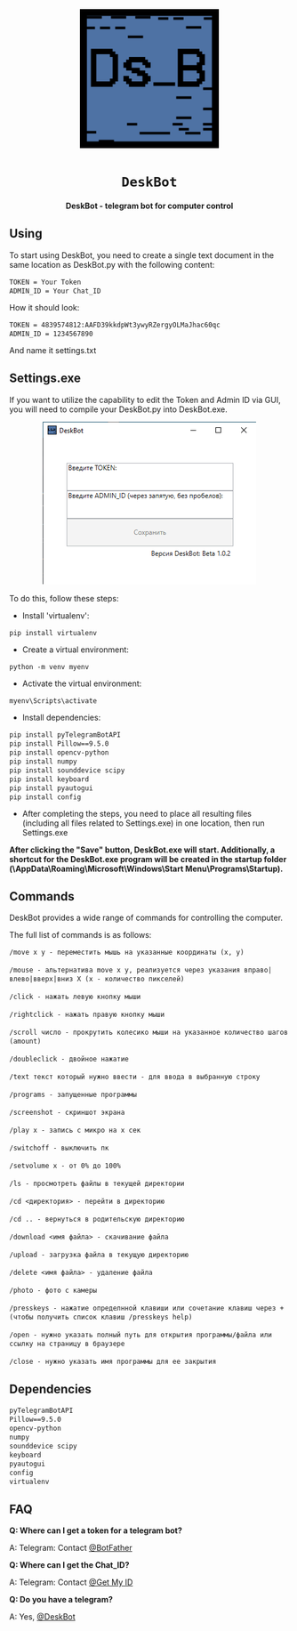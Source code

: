 <div align="center">
  <img src="./logo/logo.jpg" width="250"/>
  <h1><code>DeskBot</code></h1>
  
  **DeskBot - telegram bot for computer control**
</div>


Using
-----------
To start using DeskBot, you need to create a single text document in the same location as DeskBot.py with the following content:
```
TOKEN = Your Token
ADMIN_ID = Your Chat_ID
```
How it should look:
```
TOKEN = 4839574812:AAFD39kkdpWt3ywyRZergyOLMaJhac60qc
ADMIN_ID = 1234567890
```
And name it settings.txt

Settings.exe
-----------
If you want to utilize the capability to edit the Token and Admin ID via GUI, you will need to compile your DeskBot.py into DeskBot.exe.
<div align="center">
  <img src="./Settings/Settings.png"/>
</div>

To do this, follow these steps:

- Install 'virtualenv':
```
pip install virtualenv
```

- Create a virtual environment:
```
python -m venv myenv
```

- Activate the virtual environment:
```
myenv\Scripts\activate
```

- Install dependencies:
```
pip install pyTelegramBotAPI 
pip install Pillow==9.5.0 
pip install opencv-python
pip install numpy 
pip install sounddevice scipy
pip install keyboard 
pip install pyautogui 
pip install config
```

- After completing the steps, you need to place all resulting files (including all files related to Settings.exe) in one location, then run Settings.exe

**After clicking the "Save" button, DeskBot.exe will start. Additionally, a shortcut for the DeskBot.exe program will be created in the startup folder (\AppData\Roaming\Microsoft\Windows\Start Menu\Programs\Startup).**

Commands
-----------

DeskBot provides a wide range of commands for controlling the computer.

The full list of commands is as follows:

```
/move x y - переместить мышь на указанные координаты (x, y)

/mouse - альтернатива move x y, реализуется через указания вправо|влево|вверх|вниз X (x - количество пикселей)

/click - нажать левую кнопку мыши

/rightclick - нажать правую кнопку мыши

/scroll число - прокрутить колесико мыши на указанное количество шагов (amount)

/doubleclick - двойное нажатие

/text текст который нужно ввести - для ввода в выбранную строку

/programs - запущенные программы

/screenshot - скриншот экрана

/play x - запись с микро на x сек

/switchoff - выключить пк

/setvolume x - от 0% до 100%

/ls - просмотреть файлы в текущей директории

/cd <директория> - перейти в директорию

/cd .. - вернуться в родительскую директорию

/download <имя файла> - скачивание файла

/upload - загрузка файла в текущую директорию

/delete <имя файла> - удаление файла

/photo - фото с камеры

/presskeys - нажатие определнной клавиши или сочетание клавиш через +
(чтобы получить список клавиш /presskeys help)

/open - нужно указать полный путь для открытия программы/файла или ссылку на страницу в браузере

/close - нужно указать имя программы для ее закрытия
```


Dependencies
-----------
```
pyTelegramBotAPI 
Pillow==9.5.0 
opencv-python
numpy 
sounddevice scipy
keyboard 
pyautogui 
config
virtualenv
```

FAQ
-----------
**Q: Where can I get a token for a telegram bot?**

A: Telegram: Contact [@BotFather](https://t.me/BotFather)

**Q: Where can I get the Chat_ID?**

A: Telegram: Contact [@Get My ID](https://t.me/getmyid_bot)

**Q: Do you have a telegram?**

A: Yes, [@DeskBot](https://t.me/DeskBot_telegram)
